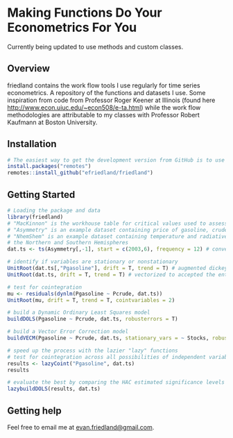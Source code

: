 Making Functions Do Your Econometrics For You
============================================
Currently being updated to use methods and custom classes. 

Overview
--------

friedland contains the work flow tools I use regularly for time series econometrics. A repository of the functions and datasets I use. Some inspiration from code from Professor Roger Keener at Illinois (found here http://www.econ.uiuc.edu/~econ508/e-ta.html) while the work flow methodologies are attributable to my classes with Professor Robert Kaufmann at Boston University. 

Installation
------------

``` r
# The easiest way to get the development version from GitHub is to use remotes:
install.packages("remotes")
remotes::install_github("efriedland/friedland")
```

Getting Started
---------------

``` r
# Loading the package and data
library(friedland)
# "MacKinnon" is the workhouse table for critical values used to assess significance of unit root tests
# "Asymmetry" is an example dataset containing price of gasoline, crude oil, utilization and stocks 
# "NhemShem" is an example dataset containing temperature and radiative forcing data across
# the Northern and Southern Hemispheres
dat.ts <- ts(Asymmetry[,-1], start = c(2003,6), frequency = 12) # converted to a time series object

# identify if variables are stationary or nonstationary
UnitRoot(dat.ts[,"Pgasoline"], drift = T, trend = T) # augmented dickey-fuller testing a single variable
UnitRoot(dat.ts, drift = T, trend = T) # vectorized to accepted the entire dataset

# test for cointegration
mu <- residuals(dynlm(Pgasoline ~ Pcrude, dat.ts))
UnitRoot(mu, drift = T, trend = T, cointvariables = 2)

# build a Dynamic Ordinary Least Squares model 
buildDOLS(Pgasoline ~ Pcrude, dat.ts, robusterrors = T)

# build a Vector Error Correction model
buildVECM(Pgasoline ~ Pcrude, dat.ts, stationary_vars = ~ Stocks, robusterrors = T, SplitError = T)

# speed up the process with the lazier "lazy" functions
# test for cointegration across all possibilities of independent variable combinations
results <- lazyCoint("Pgasoline", dat.ts)
results

# evaluate the best by comparing the HAC estimated significance levels of all DOLS coefficients
lazybuildDOLS(results, dat.ts)
```

Getting help
------------

Feel free to email me at evan.friedland@gmail.com.

